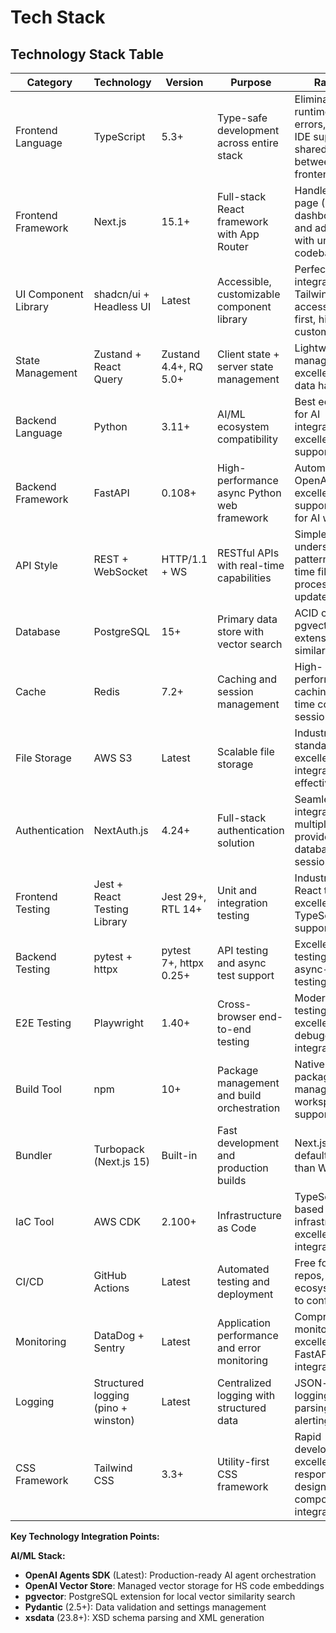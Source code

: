 # Tech Stack

## Technology Stack Table

| Category | Technology | Version | Purpose | Rationale |
|----------|------------|---------|---------|-----------|
| Frontend Language | TypeScript | 5.3+ | Type-safe development across entire stack | Eliminates runtime type errors, excellent IDE support, shared types between frontend/backend |
| Frontend Framework | Next.js | 15.1+ | Full-stack React framework with App Router | Handles landing page (SSG), dashboard (SSR), and admin panel with unified codebase |
| UI Component Library | shadcn/ui + Headless UI | Latest | Accessible, customizable component library | Perfect integration with Tailwind, accessibility-first, highly customizable |
| State Management | Zustand + React Query | Zustand 4.4+, RQ 5.0+ | Client state + server state management | Lightweight state management with excellent async data handling |
| Backend Language | Python | 3.11+ | AI/ML ecosystem compatibility | Best ecosystem for AI integrations, excellent async support |
| Backend Framework | FastAPI | 0.108+ | High-performance async Python web framework | Automatic OpenAPI docs, excellent async support, perfect for AI workloads |
| API Style | REST + WebSocket | HTTP/1.1 + WS | RESTful APIs with real-time capabilities | Simple, well-understood pattern with real-time file processing updates |
| Database | PostgreSQL | 15+ | Primary data store with vector search | ACID compliance, pgvector extension for AI similarity search |
| Cache | Redis | 7.2+ | Caching and session management | High-performance caching, real-time counters, session storage |
| File Storage | AWS S3 | Latest | Scalable file storage | Industry standard, excellent CDN integration, cost-effective |
| Authentication | NextAuth.js | 4.24+ | Full-stack authentication solution | Seamless Next.js integration, multiple providers, JWT + database sessions |
| Frontend Testing | Jest + React Testing Library | Jest 29+, RTL 14+ | Unit and integration testing | Industry standard React testing with excellent TypeScript support |
| Backend Testing | pytest + httpx | pytest 7+, httpx 0.25+ | API testing and async test support | Excellent FastAPI testing support, async-first testing |
| E2E Testing | Playwright | 1.40+ | Cross-browser end-to-end testing | Modern E2E testing with excellent debugging and CI integration |
| Build Tool | npm | 10+ | Package management and build orchestration | Native Node.js package manager, workspace support |
| Bundler | Turbopack (Next.js 15) | Built-in | Fast development and production builds | Next.js 15 default, 5x faster than Webpack |
| IaC Tool | AWS CDK | 2.100+ | Infrastructure as Code | TypeScript-based infrastructure, excellent AWS integration |
| CI/CD | GitHub Actions | Latest | Automated testing and deployment | Free for public repos, excellent ecosystem, easy to configure |
| Monitoring | DataDog + Sentry | Latest | Application performance and error monitoring | Comprehensive monitoring, excellent FastAPI/Next.js integration |
| Logging | Structured logging (pino + winston) | Latest | Centralized logging with structured data | JSON-based logging for easy parsing and alerting |
| CSS Framework | Tailwind CSS | 3.3+ | Utility-first CSS framework | Rapid development, excellent responsive design, perfect component integration |

**Key Technology Integration Points:**

**AI/ML Stack:**
- **OpenAI Agents SDK** (Latest): Production-ready AI agent orchestration
- **OpenAI Vector Store**: Managed vector storage for HS code embeddings  
- **pgvector**: PostgreSQL extension for local vector similarity search
- **Pydantic** (2.5+): Data validation and settings management
- **xsdata** (23.8+): XSD schema parsing and XML generation
